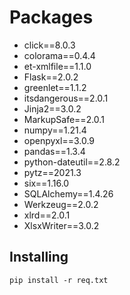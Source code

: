 # Packages

* click==8.0.3
* colorama==0.4.4
* et-xmlfile==1.1.0
* Flask==2.0.2
* greenlet==1.1.2
* itsdangerous==2.0.1
* Jinja2==3.0.2
* MarkupSafe==2.0.1
* numpy==1.21.4
* openpyxl==3.0.9
* pandas==1.3.4
* python-dateutil==2.8.2
* pytz==2021.3
* six==1.16.0
* SQLAlchemy==1.4.26
* Werkzeug==2.0.2
* xlrd==2.0.1
* XlsxWriter==3.0.2

## Installing
```
pip install -r req.txt
```
